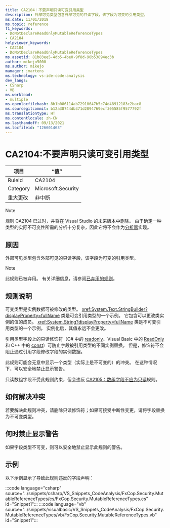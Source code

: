 ```yaml
---
title: CA2104：不要声明只读可变引用类型
description: 外部可见类型包含外部可见的只读字段，该字段为可变的引用类型。
ms.date: 11/01/2018
ms.topic: reference
f1_keywords:
- DoNotDeclareReadOnlyMutableReferenceTypes
- CA2104
helpviewer_keywords:
- CA2104
- DoNotDeclareReadOnlyMutableReferenceTypes
ms.assetid: 81b83ee5-4db5-4be0-9f8d-90b53894ec3b
author: mikejo5000
ms.author: mikejo
manager: jmartens
ms.technology: vs-ide-code-analysis
dev_langs:
- CSharp
- VB
ms.workload:
- multiple
ms.openlocfilehash: 8b1b086114ab72910647b5c74d48912183c2bac8
ms.sourcegitcommit: b12a38744db371d2894769ecf305585f9577792f
ms.translationtype: HT
ms.contentlocale: zh-CN
ms.lasthandoff: 09/13/2021
ms.locfileid: "126601463"
---
```

# <a name="ca2104-do-not-declare-read-only-mutable-reference-types"></a>CA2104:不要声明只读可变引用类型

|项目|“值”|
|-|-|
|RuleId|CA2104|
|Category|Microsoft.Security|
|重大更改|非中断|

> [!NOTE]
> 规则 CA2104 已过时，并将在 Visual Studio 的未来版本中删除。 由于确定一种类型的实际不可变性所需的分析十分复杂，因此它将不会作为[分析器](roslyn-analyzers-overview.md)实现。

## <a name="cause"></a>原因
外部可见类型包含外部可见的只读字段，该字段为可变的引用类型。

> [!NOTE]
> 此规则已被弃用。 有关详细信息，请参阅[已弃用的规则](fxcop-unported-deprecated-rules.md)。

## <a name="rule-description"></a>规则说明

可变类型是实例数据可被修改的类型。 <xref:System.Text.StringBuilder?displayProperty=fullName> 类是可变引用类型的一个示例。 它包含可以更改类实例的值的成员。 <xref:System.String?displayProperty=fullName> 类是不可变引用类型的一个示例。 实例化后，其值永远不会更改。

引用类型字段上的只读修饰符（C# 中的 [readonly](/dotnet/csharp/language-reference/keywords/readonly)、Visual Basic 中的 [ReadOnly](/dotnet/visual-basic/language-reference/modifiers/readonly) 和 C++ 中的 [const](/cpp/cpp/const-cpp)）可防止字段被引用类型的不同实例替换。 但是，修饰符不会阻止通过引用字段修改字段的实例数据。

此规则可能会无意中显示一个类型（实际上是不可变的）的冲突。 在这种情况下，可以安全地禁止显示警告。

只读数组字段不受此规则约束，但会违反 [CA2105：数组字段不应为只读](../code-quality/ca2105.md)规则。

## <a name="how-to-fix-violations"></a>如何解决冲突

若要解决此规则冲突，请删除只读修饰符；如果可接受中断性变更，请将字段替换为不可变类型。

## <a name="when-to-suppress-warnings"></a>何时禁止显示警告

如果字段类型不可变，则可以安全地禁止显示此规则的警告。

## <a name="example"></a>示例

以下示例显示了导致此规则违反的字段声明：

:::code language="csharp" source="../snippets/csharp/VS_Snippets_CodeAnalysis/FxCop.Security.MutableReferenceTypes/cs/FxCop.Security.MutableReferenceTypes.cs" id="Snippet1":::
:::code language="vb" source="../snippets/visualbasic/VS_Snippets_CodeAnalysis/FxCop.Security.MutableReferenceTypes/vb/FxCop.Security.MutableReferenceTypes.vb" id="Snippet1":::
